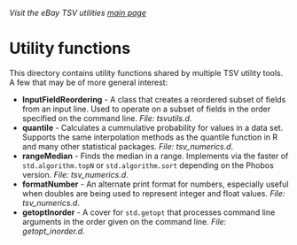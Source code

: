 _Visit the eBay TSV utilities [main page](../README.md)_

# Utility functions

This directory contains utility functions shared by multiple TSV utility tools. A few that may be of more general interest:
* **InputFieldReordering** - A class that creates a reordered subset of fields from an input line. Used to operate on a subset of fields in the order specified on the command line. *File: tsvutils.d*.
* **quantile** - Calculates a cummulative probability for values in a data set. Supports the same interpolation methods as the quantile function in R and many other statistical packages. *File: tsv_numerics.d*.
* **rangeMedian** - Finds the median in a range. Implements via the faster of `std.algorithm.topN` or `std.algorithm.sort` depending on the Phobos version. *File: tsv_numerics.d*.
* **formatNumber** - An alternate print format for numbers, especially useful when doubles are being used to represent integer and float values. *File: tsv_numerics.d*.
* **getoptInorder** - A cover for `std.getopt` that processes command line arguments in the order given on the command line. *File: getopt_inorder.d*.
